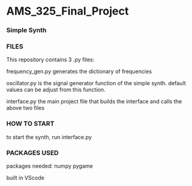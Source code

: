 # AMS_325_Final_Project


### Simple Synth ###


### FILES ###
This repository contains 3 .py files:

frequency_gen.py
  generates the dictionary of frequencies

oscillator.py
  is the signal generator function of the simple synth. default values can be adjust from this function.
 
interface.py
  the main project file that builds the interface and calls the above two files
 
 
### HOW TO START ###
to start the synth, run interface.py


### PACKAGES USED ###
packages needed:
  numpy
  pygame
  

built in VScode
